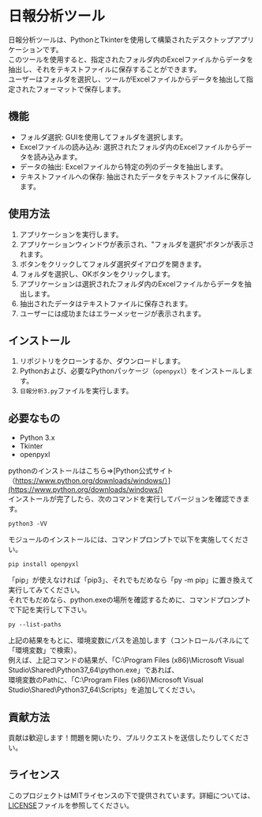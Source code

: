 # 日報分析ツール

日報分析ツールは、PythonとTkinterを使用して構築されたデスクトップアプリケーションです。<br>
このツールを使用すると、指定されたフォルダ内のExcelファイルからデータを抽出し、それをテキストファイルに保存することができます。<br>
ユーザーはフォルダを選択し、ツールがExcelファイルからデータを抽出して指定されたフォーマットで保存します。

## 機能

- フォルダ選択: GUIを使用してフォルダを選択します。
- Excelファイルの読み込み: 選択されたフォルダ内のExcelファイルからデータを読み込みます。
- データの抽出: Excelファイルから特定の列のデータを抽出します。
- テキストファイルへの保存: 抽出されたデータをテキストファイルに保存します。

## 使用方法

1. アプリケーションを実行します。
2. アプリケーションウィンドウが表示され、"フォルダを選択"ボタンが表示されます。
3. ボタンをクリックしてフォルダ選択ダイアログを開きます。
4. フォルダを選択し、OKボタンをクリックします。
5. アプリケーションは選択されたフォルダ内のExcelファイルからデータを抽出します。
6. 抽出されたデータはテキストファイルに保存されます。
7. ユーザーには成功またはエラーメッセージが表示されます。

## インストール

1. リポジトリをクローンするか、ダウンロードします。
2. Pythonおよび、必要なPythonパッケージ（`openpyxl`）をインストールします。
3. `日報分析3.py`ファイルを実行します。

## 必要なもの

- Python 3.x
- Tkinter
- openpyxl

pythonのインストールはこちら⇒[Python公式サイト（https://www.python.org/downloads/windows/）](https://www.python.org/downloads/windows/)<br>
インストールが完了したら、次のコマンドを実行してバージョンを確認できます。

    python3 -VV

モジュールのインストールには、コマンドプロンプトで以下を実施してください。<br>

    pip install openpyxl

「pip」が使えなければ「pip3」、それでもだめなら「py -m pip」に置き換えて実行してみてください。<br>
それでもだめなら、python.exeの場所を確認するために、コマンドプロンプトで下記を実行して下さい。

    py --list-paths

上記の結果をもとに、環境変数にパスを追加します（コントロールパネルにて「環境変数」で検索）。<br>
例えば、上記コマンドの結果が、「C:\Program Files (x86)\Microsoft Visual Studio\Shared\Python37_64\python.exe」であれば、<br>
環境変数のPathに、「C:\Program Files (x86)\Microsoft Visual Studio\Shared\Python37_64\Scripts」を追加してください。

## 貢献方法

貢献は歓迎します！問題を開いたり、プルリクエストを送信したりしてください。

## ライセンス

このプロジェクトはMITライセンスの下で提供されています。詳細については、[LICENSE](LICENSE)ファイルを参照してください。
